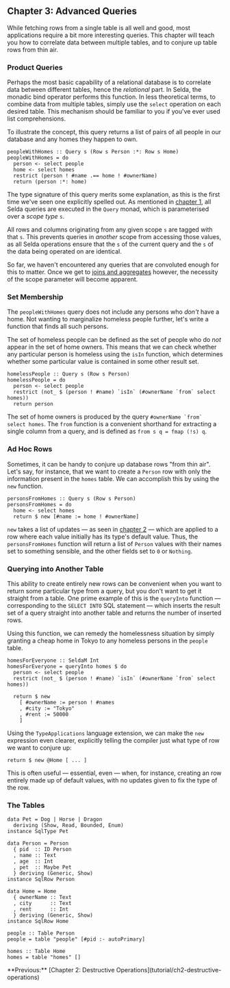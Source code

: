 <div class="pane" id="left">

## Chapter 3: Advanced Queries

While fetching rows from a single table is all well and good, most applications
require a bit more interesting queries.
This chapter will teach you how to correlate data between multiple tables, and
to conjure up table rows from thin air.


### Product Queries

Perhaps the most basic capability of a relational database is to correlate
data between different tables, hence the *relational* part.
In Selda, the monadic bind operator performs this function.
In less theoretical terms, to combine data from multiple tables, simply use
the `select` operation on each desired table.
This mechanism should be familiar to you if you've ever used list comprehensions.

To illustrate the concept, this query returns a list of pairs of all people
in our database and any homes they happen to own.

```language-haskell
peopleWithHomes :: Query s (Row s Person :*: Row s Home)
peopleWithHomes = do
  person <- select people
  home <- select homes
  restrict (person ! #name .== home ! #ownerName)
  return (person :*: home)
```

The type signature of this query merits some explanation, as this is the first
time we've seen one explicitly spelled out.
As mentioned in [chapter 1](tutorial/ch1-example-explained), all Selda queries
are executed in the `Query` monad, which is parameterised over
a *scope type* `s`.

All rows and columns originating from any given scope `s` are tagged with that
`s`. This prevents queries in *another* scope from accessing those values, as
all Selda operations ensure that the `s` of the current query and the `s` of the
data being operated on are identical.

So far, we haven't encountered any queries that are convoluted enough for this
to matter. Once we get to
[joins and aggregates](tutorial/ch4-joins-and-aggregates) however, the necessity
of the scope parameter will become apparent.


### Set Membership

The `peopleWithHomes` query does not include any persons who *don't* have
a home. Not wanting to marginalize homeless people further, let's write a
function that finds all such persons.

The set of homeless people can be defined as the set of people who do
*not* appear in the set of home owners.
This means that we can check whether any particular person is homeless
using the `isIn` function, which determines whether some
particular value is contained in some other result set.

```language-haskell
homelessPeople :: Query s (Row s Person)
homelessPeople = do
  person <- select people
  restrict (not_ $ (person ! #name) `isIn` (#ownerName `from` select homes))
  return person
```

The set of home owners is produced by the query
``#ownerName `from` select homes``.
The `from` function is a convenient shorthand for extracting a single column
from a query, and is defined as `from s q = fmap (!s) q`.


### Ad Hoc Rows

Sometimes, it can be handy to conjure up database rows "from thin air".
Let's say, for instance, that we want to create a `Person` row with only
the information present in the `homes` table.
We can accomplish this by using the `new` function.

```language-haskell
personsFromHomes :: Query s (Row s Person)
personsFromHomes = do
  home <- select homes
  return $ new [#name := home ! #ownerName]
```

`new` takes a list of updates &mdash; as seen
in [chapter 2](tutorial/ch2-destructive-operations) &mdash; which are applied
to a row where each value initially has its type's default value.
Thus, the `personsFromHomes` function will return a list of `Person` values
with their names set to something sensible, and the other fields set to
`0` or `Nothing`.

### Querying into Another Table

This ability to create entirely new rows can be convenient when you want to
return some particular type from a query, but you don't want to get it straight
from a table.
One prime example of this is the `queryInto` function &mdash; corresponding to
the `SELECT INTO` SQL statement &mdash; which inserts the result set of a query
straight into another table and returns the number of inserted rows.

Using this function, we can remedy the homelessness situation by simply granting
a cheap home in Tokyo to any homeless persons in the `people` table.

```language-haskell
homesForEveryone :: SeldaM Int
homesForEveryone = queryInto homes $ do
  person <- select people
  restrict (not_ $ (person ! #name) `isIn` (#ownerName `from` select homes))

  return $ new
    [ #ownerName := person ! #names
    , #city := "Tokyo"
    , #rent := 50000
    ]
```

Using the `TypeApplications` language extension, we can make the `new` expression
even clearer, explicitly telling the compiler just what type of row
we want to conjure up:

```language-haskell
return $ new @Home [ ... ]
```

This is often useful &mdash; essential, even &mdash; when, for instance,
creating an row entirely made up of default values, with no updates given
to fix the type of the row.

</div>

<div class="pane fixed" id="right">

### The Tables

```language-haskell
data Pet = Dog | Horse | Dragon
  deriving (Show, Read, Bounded, Enum)
instance SqlType Pet

data Person = Person
  { pid  :: ID Person
  , name :: Text
  , age  :: Int
  , pet  :: Maybe Pet
  } deriving (Generic, Show)
instance SqlRow Person

data Home = Home
  { ownerName :: Text
  , city      :: Text
  , rent      :: Int
  } deriving (Generic, Show)
instance SqlRow Home

people :: Table Person
people = table "people" [#pid :- autoPrimary]

homes :: Table Home
homes = table "homes" []
```

<!-- **Next:** [Chapter 4: Joins and Aggregates](tutorial/ch4-joins-and-aggregates)<br> --!>

**Previous:** [Chapter 2: Destructive Operations](tutorial/ch2-destructive-operations)
</div>
